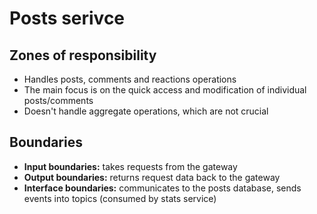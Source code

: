 # Posts serivce

## Zones of responsibility

- Handles posts, comments and reactions operations
- The main focus is on the quick access and modification of individual posts/comments
- Doesn't handle aggregate operations, which are not crucial

## Boundaries

- **Input boundaries:** takes requests from the gateway
- **Output boundaries:** returns request data back to the gateway
- **Interface boundaries:** communicates to the posts database, sends events into topics (consumed by stats service)